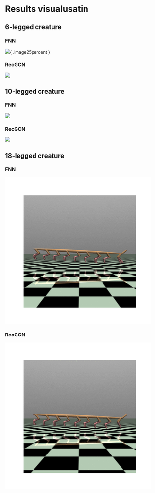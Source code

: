 # Results visualusatin

## 6-legged creature

### FNN
![](gifs/dog6_env-fnn_a_animation.gif){ .image25percent }
### RecGCN
![](gifs/dog6_env-recurrent_gcn_a_animation.gif)

## 10-legged creature

### FNN
![](gifs/dog10-fnn_mass4_animation.gif)
### RecGCN
![](gifs/dog10-recgcn_mass4_animation.gif)

## 18-legged creature

### FNN
![](gifs/dog18-fnn_animation.gif)
### RecGCN
![](gifs/dog18-recgcn_animation.gif)
